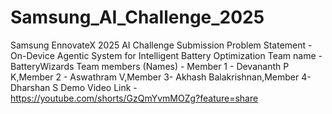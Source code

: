 # Samsung_AI_Challenge_2025
Samsung EnnovateX 2025 AI Challenge Submission
Problem Statement - On-Device Agentic System for Intelligent Battery Optimization
Team name - BatteryWizards
Team members (Names) - Member 1 - Devananth P K,Member 2 - Aswathram V,Member 3- Akhash Balakrishnan,Member 4- Dharshan S
Demo Video Link - https://youtube.com/shorts/GzQmYvmMOZg?feature=share
